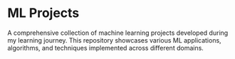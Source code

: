 # ML Projects 

A comprehensive collection of machine learning projects developed during my learning journey. This repository showcases various ML applications, algorithms, and techniques implemented across different domains.

